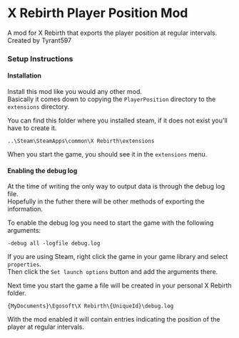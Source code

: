 X Rebirth Player Position Mod
=======================

A mod for X Rebirth that exports the player position at regular intervals.<br/>
Created by Tyrant597


### Setup Instructions ###
#### Installation ####
Install this mod like you would any other mod.<br/>
Basically it comes down to copying the `PlayerPosition` directory to the `extensions` directory.

You can find this folder where you installed steam, if it does not exist you'll have to create it.

    ..\Steam\SteamApps\common\X Rebirth\extensions
    
When you start the game, you should see it in the `extensions` menu.
    
    
#### Enabling the debug log ####
At the time of writing the only way to output data is through the debug log file.<br/>
Hopefully in the futher there will be other methods of exporting the information.

To enable the debug log you need to start the game with the following arguments:

    -debug all -logfile debug.log

If you are using Steam, right click the game in your game library and select `properties`.<br/>
Then click the `Set launch options` button and add the arguments there.

Next time you start the game a file will be created in your personal X Rebirth folder.

    {MyDocuments}\Egosoft\X Rebirth\{UniqueId}\debug.log
    
With the mod enabled it will contain entries indicating the position of the player at regular intervals.
